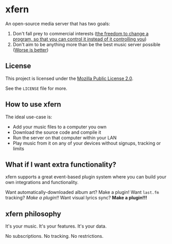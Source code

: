 # xfern

An open-source media server that has two goals:

1. Don't fall prey to commercial interests ([the freedom to change a program, so that you can control it instead of it controlling you](https://en.wikipedia.org/wiki/The_Free_Software_Definition#The_Four_Essential_Freedoms_of_Free_Software))
2. Don't aim to be anything more than be the best music server possible ([Worse is better](https://en.wikipedia.org/wiki/Worse_is_better))

## License

This project is licensed under the [Mozilla Public License 2.0](https://choosealicense.com/licenses/mpl-2.0/).

See the `LICENSE` file for more.

## How to use xfern

The ideal use-case is:

* Add your music files to a computer you own
* Download the source code and compile it
* Run the server on that computer within your LAN
* Play music from it on any of your devices without signups, tracking or limits

## What if I want extra functionality?

xfern supports a great event-based plugin system where you can build your own integrations and
functionality. 

Want automatically-downloaded album art? Make a plugin! 
Want `last.fm` tracking? *Make a plugin!!*
Want visual lyrics sync? **Make a plugin!!!**

## xfern philosophy

It's your music. 
It's your features.
It's your data.

No subscriptions.
No tracking.
No restrictions.
